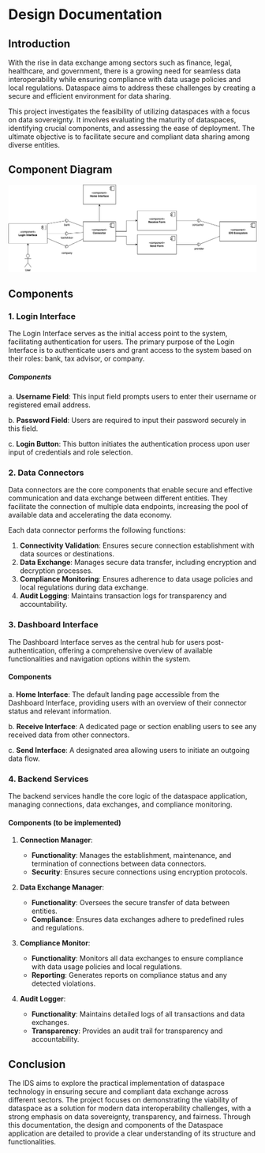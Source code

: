 # Design Documentation

## Introduction
With the rise in data exchange among sectors such as finance, legal, healthcare, and government, there is a growing need for seamless data interoperability while ensuring compliance with data usage policies and local regulations. Dataspace aims to address these challenges by creating a secure and efficient environment for data sharing.

This project investigates the feasibility of utilizing dataspaces with a focus on data sovereignty. It involves evaluating the maturity of dataspaces, identifying crucial components, and assessing the ease of deployment. The ultimate objective is to facilitate secure and compliant data sharing among diverse entities.

## Component Diagram
![Component Diagram](./design_documentation_images/component-diagram.png)

## Components
### 1. Login Interface

The Login Interface serves as the initial access point to the system, facilitating authentication for users. The primary purpose of the Login Interface is to authenticate users and grant access to the system based on their roles: bank, tax advisor, or company.

##### Components

a. **Username Field**: This input field prompts users to enter their username or registered email address.

b. **Password Field**: Users are required to input their password securely in this field.

c. **Login Button**: This button initiates the authentication process upon user input of credentials and role selection.


### 2. Data Connectors
Data connectors are the core components that enable secure and effective communication and data exchange between different entities. They facilitate the connection of multiple data endpoints, increasing the pool of available data and accelerating the data economy.

Each data connector performs the following functions:
1. **Connectivity Validation**: Ensures secure connection establishment with data sources or destinations.
2. **Data Exchange**: Manages secure data transfer, including encryption and decryption processes.
3. **Compliance Monitoring**: Ensures adherence to data usage policies and local regulations during data exchange.
4. **Audit Logging**: Maintains transaction logs for transparency and accountability.

### 3. Dashboard Interface
The Dashboard Interface serves as the central hub for users post-authentication, offering a comprehensive overview of available functionalities and navigation options within the system.
#### Components

a. **Home Interface**: The default landing page accessible from the Dashboard Interface, providing users with an overview of their connector status and relevant information.

b. **Receive Interface**: A dedicated page or section enabling users to see any received data from other connectors.

c. **Send Interface**: A designated area allowing users to initiate an outgoing data flow.

### 4. Backend Services
The backend services handle the core logic of the dataspace application, managing connections, data exchanges, and compliance monitoring.

#### Components (to be implemented)
1. **Connection Manager**:
   - **Functionality**: Manages the establishment, maintenance, and termination of connections between data connectors.
   - **Security**: Ensures secure connections using encryption protocols.

2. **Data Exchange Manager**:
   - **Functionality**: Oversees the secure transfer of data between entities.
   - **Compliance**: Ensures data exchanges adhere to predefined rules and regulations.

3. **Compliance Monitor**:
   - **Functionality**: Monitors all data exchanges to ensure compliance with data usage policies and local regulations.
   - **Reporting**: Generates reports on compliance status and any detected violations.

4. **Audit Logger**:
   - **Functionality**: Maintains detailed logs of all transactions and data exchanges.
   - **Transparency**: Provides an audit trail for transparency and accountability.

## Conclusion
The IDS aims to explore the practical implementation of dataspace technology in ensuring secure and compliant data exchange across different sectors. The project focuses on demonstrating the viability of dataspace as a solution for modern data interoperability challenges, with a strong emphasis on data sovereignty, transparency, and fairness. Through this documentation, the design and components of the Dataspace application are detailed to provide a clear understanding of its structure and functionalities.
